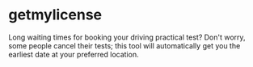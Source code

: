 # getmylicense
Long waiting times for booking your driving practical test? Don't worry, some people cancel their tests;  this tool will automatically get you the earliest date at your preferred location.
